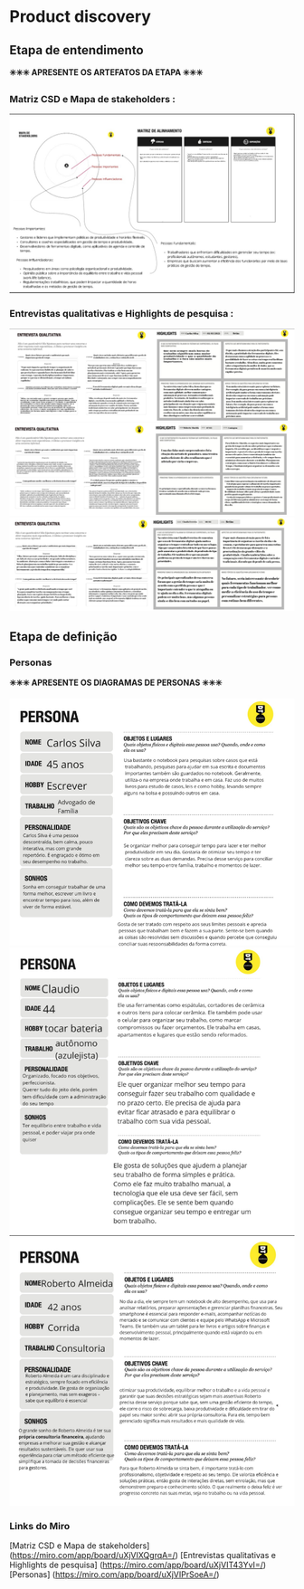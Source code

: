 # Product discovery

## Etapa de entendimento

**✳️✳️✳️ APRESENTE OS ARTEFATOS DA ETAPA  ✳️✳️✳️**

 ### Matriz CSD e Mapa de stakeholders :
 ![alt text](<images/MatrizCSD-MapaStakeholders.png>)

### Entrevistas qualitativas e Highlights de pesquisa :
![alt text](<images/EntrevistaQualitativa-Highlight1.png>)
![alt text](<images/EntrevistaQualitativa-Highlight2.png>)
![alt text](<images/EntrevistaQualitativa-Highlight3.png>)


## Etapa de definição

### Personas

**✳️✳️✳️ APRESENTE OS DIAGRAMAS DE PERSONAS ✳️✳️✳️**

![alt text](<images/Persona1.png>)
![alt text](<images/Persona2.png>)
![alt text](<images/Persona3.png>)

### Links do Miro
[Matriz CSD e Mapa de stakeholders] (https://miro.com/app/board/uXjVIXQgrqA=/)
[Entrevistas qualitativas e Highlights de pesquisa] (https://miro.com/app/board/uXjVIT43YvI=/)
[Personas] (https://miro.com/app/board/uXjVIPrSoeA=/)
